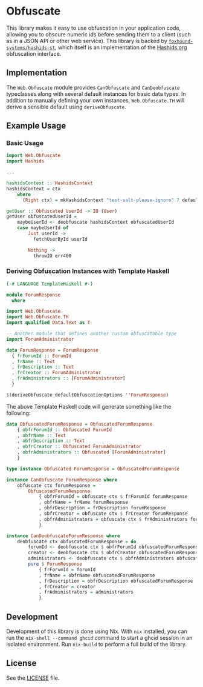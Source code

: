 Obfuscate
=========

This library makes it easy to use obfuscation in your application code, allowing you to obscure numeric ids before sending them to a client (such as in a JSON API or other web service). This library is backed by [`foxhound-systems/hashids-st`](https://github.com/foxhound-systems/hashids-st), which itself is an implementation of the [Hashids.org](https://hashids.org/) obfuscation interface.

## Implementation

The `Web.Obfuscate` module provides `CanObfuscate` and `CanDeobfuscate` typeclasses along with several default instances for basic data types. In addition to manually defining your own instances, `Web.Obfuscate.TH` will derive a sensible default using `deriveObfuscate`.


## Example Usage

### Basic Usage

```haskell
import Web.Obfuscate
import Hashids

...

hashidsContext :: HashidsContext
hashidsContext = ctx
    where
      (Right ctx) = mkHashidsContext "test-salt-please-ignore" 7 defaultAlphabet

getUser :: Obfuscated UserId -> IO (User)
getUser obfuscatedUserId =
    maybeUserId <- deobfuscate hashidsContext obfuscatedUserId
    case maybeUserId of
        Just userId ->
          fetchUserById userId

        Nothing ->
          throwIO err400

```

### Deriving Obfuscation Instances with Template Haskell

```haskell
{-# LANGUAGE TemplateHaskell #-}

module ForumResponse
  where

import Web.Obfuscate
import Web.Obfuscate.TH
import qualified Data.Text as T

-- Another module that defines another custom obfuscatable type
import ForumAdministrator

data ForumResponse = ForumResponse
  { frForumId :: ForumId
  , frName :: Text
  , frDescription :: Text
  , frCreator :: ForumAdministrator
  , frAdministrators :: [ForumAdministrator]
  }

$(deriveObfuscate defaultObfuscationOptions ''ForumResponse)
```

The above Template Haskell code will generate something like the following:

```haskell
data ObfuscatedForumResponse = ObfuscatedForumResponse
    { obfrForumId :: Obfuscated ForumId
    , obfrName :: Text
    , obfrDescription :: Text
    , obfrCreator :: Obfuscated ForumAdministrator
    , obfrAdministrators :: Obfuscated [ForumAdministrator]
    }

type instance Obfuscated ForumResponse = ObfuscatedForumResponse

instance CanObfuscate ForumResponse where
    obfuscate ctx forumResponse =
        ObfuscatedForumResponse
            { obfrForumId = obfuscate ctx $ frForumId forumResponse
            , obfrName = frName forumResponse
            , obfrDescription = frDescription forumResponse
            , obfrCreator = obfuscate ctx $ frCreator forumResponse
            , obfrAdministrators = obfuscate ctx $ frAdministrators forumResponse
            }

instance CanDeobfuscateForumResponse where
    deobfuscate ctx obfuscatedForumResponse = do
        forumId <- deobfuscate ctx $ obfrForumId obfuscatedForumResponse
        creator <- deobfuscate ctx $ obfrCreator obfuscatedForumResponse
        administrators <- deobfuscate ctx $ obfrAdministrators obfuscatedForumResponse
        pure $ ForumResponse
            { frForumId = forumId
            , frName = obfrName obfuscatedForumResponse
            , frDescription = obfrDescription obfuscatedForumResponse
            , frCreator = creator
            , frAdministrators = administrators
            }
```

## Development

Development of this library is done using Nix. With `nix` installed, you can run the `nix-shell --command ghcid` command to start a ghcid session in an isolated environment. Run `nix-build` to perform a full build of the library.

## License

See the [LICENSE](https://github.com/foxhound-systems/hs-obfuscate/blob/master/LICENSE) file.
